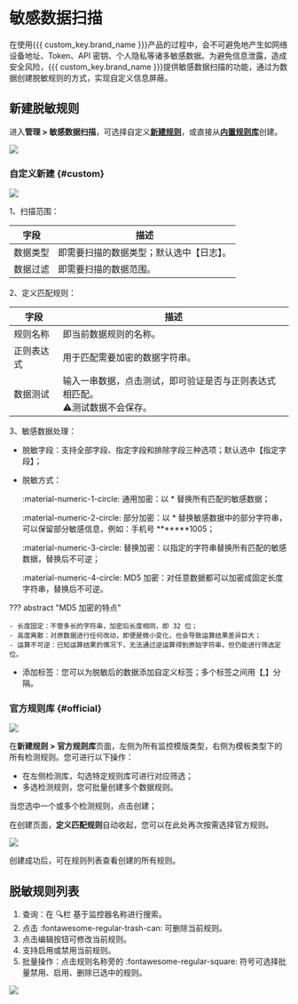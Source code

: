 # 敏感数据扫描

在使用{{{ custom_key.brand_name }}}产品的过程中，会不可避免地产生如网络设备地址、Token、API 密钥、个人隐私等诸多敏感数据。为避免信息泄露，造成安全风险，{{{ custom_key.brand_name }}}提供敏感数据扫描的功能，通过为数据创建脱敏规则的方式，实现自定义信息屏蔽。

## 新建脱敏规则

进入**管理 > 敏感数据扫描**，可选择自定义[**新建规则**](#custom)，或直接从[**内置规则库**](#official)创建。

![](img/scan-3.png)

### 自定义新建 {#custom}

![](img/scan.png)

1、扫描范围：

| 字段 | 描述    |
| ---------- | ------------- |
| 数据类型 | 即需要扫描的数据类型；默认选中【日志】。    |
| 数据过滤 | 即需要扫描的数据范围。    |


2、定义匹配规则：

| 字段 | 描述    |
| ---------- | ------------- |
| 规则名称 | 即当前数据规则的名称。    |
| 正则表达式 | 用于匹配需要加密的数据字符串。    |
| 数据测试 | 输入一串数据，点击测试，即可验证是否与正则表达式相匹配。<br />:warning:测试数据不会保存。    |

3、敏感数据处理：

- 脱敏字段：支持全部字段、指定字段和排除字段三种选项；默认选中【指定字段】；
- 脱敏方式： 
 
    :material-numeric-1-circle: 通用加密：以 * 替换所有匹配的敏感数据；  

    :material-numeric-2-circle: 部分加密：以 * 替换敏感数据中的部分字符串，可以保留部分敏感信息，例如：手机号 *******1005；  

    :material-numeric-3-circle: 替换加密：以指定的字符串替换所有匹配的敏感数据，替换后不可逆；

    :material-numeric-4-circle: MD5 加密：对任意数据都可以加密成固定长度字符串，替换后不可逆。

??? abstract "MD5 加密的特点"

    - 长度固定：不管多长的字符串，加密后长度相同，即 32 位；
    - 高度离散：对原数据进行任何改动，即便是微小变化，也会导致运算结果差异巨大；
    - 运算不可逆：已知运算结果的情况下，无法通过逆运算得到原始字符串，但仍能进行筛选定位。

- 添加标签：您可以为脱敏后的数据添加自定义标签；多个标签之间用【,】分隔。

### 官方规则库 {#official}

![](img/scan-1.png)

在**新建规则 > 官方规则库**页面，左侧为所有监控模版类型，右侧为模板类型下的所有检测规则。您可进行以下操作：

- 在左侧检测库，勾选特定规则库可进行对应筛选；
- 多选检测规则，您可批量创建多个数据规则。

当您选中一个或多个检测规则，点击创建；

在创建页面，**定义匹配规则**自动收起，您可以在此处再次按需选择官方规则。

![](img/scan-2.gif)

创建成功后，可在规则列表查看创建的所有规则。

## 脱敏规则列表

1. 查询：在 🔍栏 基于监控器名称进行搜索。
2. 点击 :fontawesome-regular-trash-can: 可删除当前规则。
3. 点击编辑按钮可修改当前规则。
4. 支持启用或禁用当前规则。
5. 批量操作：点击规则名称旁的 :fontawesome-regular-square: 符号可选择批量禁用、启用、删除已选中的规则。

![](img/scan-4.png)